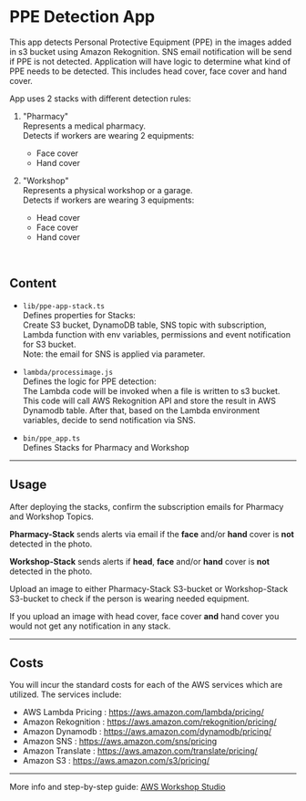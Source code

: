 # PPE Detection App

This app detects Personal Protective Equipment (PPE) in the images added in s3 bucket using Amazon Rekognition. SNS email notification will be send if PPE is not detected. Application will have logic to determine what kind of PPE needs to be detected. This includes head cover, face cover and hand cover.  

App uses 2 stacks with different detection rules:  

1. "Pharmacy"  
Represents a medical pharmacy.  
Detects if workers are wearing 2 equipments:
    * Face cover
    * Hand cover

2. "Workshop"  
Represents a physical workshop or a garage.  
Detects if workers are wearing 3 equipments:  
    * Head cover  
    * Face cover  
    * Hand cover  

&nbsp;

## Content  

* `lib/ppe-app-stack.ts`  
Defines properties for Stacks:  
Create S3 bucket, DynamoDB table, SNS topic with subscription, Lambda function with env variables, permissions and event notification for S3 bucket.  
Note: the email for SNS is applied via parameter.

* `lambda/processimage.js`  
Defines the logic for PPE detection:  
The Lambda code will be invoked when a file is written to s3 bucket. This code will call AWS Rekognition API and store the result in AWS Dynamodb table. After that, based on the Lambda environment variables, decide to send notification via SNS.  

* `bin/ppe_app.ts`  
Defines Stacks for Pharmacy and Workshop  

---

## Usage  

After deploying the stacks, confirm the subscription emails for Pharmacy and Workshop Topics.  

**Pharmacy-Stack** sends alerts via email if the **face** and/or **hand** cover is **not** detected in the photo.  

**Workshop-Stack** sends alerts if **head**, **face** and/or **hand** cover is **not** detected in the photo.  

Upload an image to either Pharmacy-Stack S3-bucket or Workshop-Stack S3-bucket to check if the person is wearing needed equipment.  

If you upload an image with head cover, face cover **and** hand cover you would not get any notification in any stack.  

---

## Costs  

You will incur the standard costs for each of the AWS services which are utilized. The services include:  

* AWS Lambda Pricing : <https://aws.amazon.com/lambda/pricing/>  
* Amazon Rekognition : <https://aws.amazon.com/rekognition/pricing/>  
* Amazon Dynamodb : <https://aws.amazon.com/dynamodb/pricing/>  
* Amazon SNS : <https://aws.amazon.com/sns/pricing>  
* Amazon Translate : <https://aws.amazon.com/translate/pricing/>  
* Amazon S3 : <https://aws.amazon.com/s3/pricing/>  

---

More info and step-by-step guide: [AWS Workshop Studio](https://catalog.us-east-1.prod.workshops.aws/workshops/caa8dcf9-4867-438a-a737-c2eb409f31c9/en-US )  
